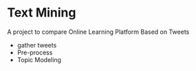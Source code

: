 # Text Mining
A project to compare Online Learning Platform Based on Tweets

- gather tweets 
- Pre-process
- Topic Modeling 
